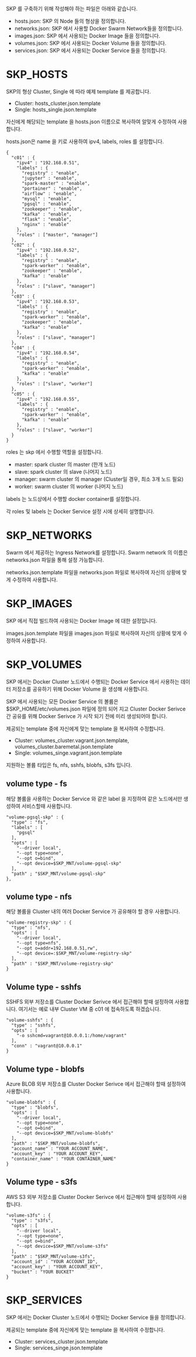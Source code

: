SKP 를 구축하기 위해 작성해야 하는 파일은 아래와 같습니다.

* hosts.json: SKP 의 Node 들의 형상을 정의합니다.
* networks.json: SKP 에서 사용할 Docker Swarm Network들을 정의합니다.
* images.json: SKP 에서 사용되는 Docker Image 들을 정의합니다.
* volumes.json: SKP 에서 사용되는 Docker Volume 들을 정의합니다.
* services.json: SKP 에서 사용되는 Docker Service 들을 정의합니다.

# SKP_HOSTS

SKP의 형상 Cluster, Single 에 따라 예제 template 를 제공합니다.

* Cluster: hosts_cluster.json.template
* Single: hosts_single.json.template

자신에게 해당되는 template 을 hosts.json 이름으로 복사하여 알맞게 수정하여 사용합니다.

hosts.json은 name 을 키로 사용하여 ipv4, labels, roles 를 설정합니다.
```
{
  "c01" : {
    "ipv4" : "192.168.0.51",
    "labels" : {
      "registry" : "enable",
      "jupyter" : "enable",
      "spark-master" : "enable",
      "portainer" : "enable",
      "airflow" : "enable",
      "mysql" : "enable",
      "pgsql" : "enable",
      "zookeeper" : "enable",
      "kafka" : "enable",
      "flask" : "enable",
      "nginx" : "enable"
    },
    "roles" : ["master", "manager"]
  },
  "c02" : {
    "ipv4" : "192.168.0.52",
    "labels" : {
      "registry" : "enable",
      "spark-worker" : "enable",
      "zookeeper" : "enable",
      "kafka" : "enable"
    },
    "roles" : ["slave", "manager"]
  },
  "c03" : {
    "ipv4" : "192.168.0.53",
    "labels" : {
      "registry" : "enable",
      "spark-worker" : "enable",
      "zookeeper" : "enable",
      "kafka" : "enable"
    },
    "roles" : ["slave", "manager"]
  },
  "c04" : {
    "ipv4" : "192.168.0.54",
    "labels" : {
      "registry" : "enable",
      "spark-worker" : "enable",
      "kafka" : "enable"
    },
    "roles" : ["slave", "worker"]
  },
  "c05" : {
    "ipv4" : "192.168.0.55",
    "labels" : {
      "registry" : "enable",
      "spark-worker" : "enable",
      "kafka" : "enable"
    },
    "roles" : ["slave", "worker"]
  }
}
```

roles 는 skp 에서 수행할 역할을 설정합니다.

* master: spark cluster 의 master (한개 노드)
* slave: spark cluster 의 slave (나머지 노드)
* manager: swarm cluster 의 manager (Cluster일 경우, 최소 3개 노드 필요)
* worker: swarm cluster 의 worker (나머지 노드)

labels 는 노드상에서 수행할 docker container를 설정합니다.

각 roles 및 labels 는 Docker Service 설정 시에 상세히 설명합니다.

# SKP_NETWORKS

Swarm 에서 제공하는 Ingress Network를 설정합니다. Swarm network 의 이름은 networks.json 파일을 통해 설정 가능합니다.

networks.json.template 파일을 networks.json 파일로 복사하여 자신의 상황에 맞게 수정하여 사용합니다.

# SKP_IMAGES

SKP 에서 직접 빌드하여 사용되는 Docker Image 에 대한 설정입니다.

images.json.template 파일을 images.json 파일로 복사하여 자신의 상황에 맞게 수정하여 사용합니다.

# SKP_VOLUMES

SKP 에서는 Docker Cluster 노드에서 수행되는 Docker Service 에서 사용하는 데이터 저장소를 공유하기 위해 Docker Volume 을 생성해 사용합니다.

SKP 에서 사용되는 모든 Docker Service 의 볼륨은 $SKP_HOME/etc/volumes.json 파일에 정의 되어 지고 Cluster Docker Serivce 간 공유를 위해 Docker Serivce 가 시작 되기 전에 미리 생성되어야 합니다.

제공되는 template 중에 자신에게 맞는 template 을 복사하여 수정합니다.

* Cluster: volumes_cluster.vagrant.json.template, volumes_cluster.baremetal.json.template
* Single: volumes_singe.vagrant.json.template

지원하는 볼륨 타입은 fs, nfs, sshfs, blobfs, s3fs 입니다.

## volume type - fs

해당 볼륨을 사용하는 Docker Service 와 같은 label 을 지정하여 같은 노드에서만 생성하여 서비스할때 사용합니다.

```
"volume-pgsql-skp" : {
  "type" : "fs",
  "labels" : [
    "pgsql"
  ],
  "opts" : [
    "--driver local",
    "--opt type=none",
    "--opt o=bind",
    "--opt device=$SKP_MNT/volume-pgsql-skp"
  ],
  "path" ; "$SKP_MNT/volume-pgsql-skp"
},
```

## volume type - nfs

해당 볼륨을 Cluster 내의 여러 Docker Service 가 공유해야 할 경우 사용합니다.

```
"volume-registry-skp" : {
  "type" : "nfs",
  "opts" : [
    "--driver local",
    "--opt type=nfs",
    "--opt o=addr=192.168.0.51,rw",
    "--opt device=:$SKP_MNT/volume-registry-skp"
  ],
  "path" : "$SKP_MNT/volume-registry-skp"
}
```

## Volume type - sshfs

SSHFS 외부 저장소를 Cluster Docker Serivce 에서 접근해야 할때 설정하여 사용합니다. 여기서는 예로 내부 Cluster VM 중 c01 에 접속하도록 하겠습니다.

```
"volume-sshfs" : {
  "type" : "sshfs",
  "opts" : [
    "-o sshcmd=vagrant@10.0.0.1:/home/vagrant"
  ],
  "conn" : "vagrant@10.0.0.1"
}
```

## Volume type - blobfs

Azure BLOB 외부 저장소를 Cluster Docker Serivce 에서 접근해야 할때 설정하여 사용합니다.

```
"volume-blobfs" : {
  "type" : "blobfs",
  "opts" : [
    "--driver local",
    "--opt type=none",
    "--opt o=bind",
    "--opt device=$SKP_MNT/volume-blobfs"
  ],
  "path" : "$SKP_MNT/volume-blobfs",
  "account_name" : "YOUR ACCOUNT_NAME",
  "account_key" : "YOUR ACCOUNT_KEY",
  "container_name" : "YOUR CONTAINER_NAME"
}
```

## Volume type - s3fs

AWS S3 외부 저장소를 Cluster Docker Serivce 에서 접근해야 할때 설정하여 사용합니다.

```
"volume-s3fs" : {
  "type" : "s3fs",
  "opts" : [
    "--driver local",
    "--opt type=none",
    "--opt o=bind",
    "--opt device=$SKP_MNT/volume-s3fs"
  ],
  "path" : "$SKP_MNT/volume-s3fs",
  "account_id" : "YOUR ACCOUNT_ID",
  "account_key" : "YOUR ACCOUNT_KEY",
  "bucket" : "YOUR BUCKET"
}
```

# SKP_SERVICES

SKP 에서는 Docker Cluster 노드에서 수행되는 Docker Service 들을 정의합니다.

제공되는 template 중에 자신에게 맞는 template 을 복사하여 수정합니다.

* Cluster: services_cluster.json.template
* Single: services_singe.json.template
